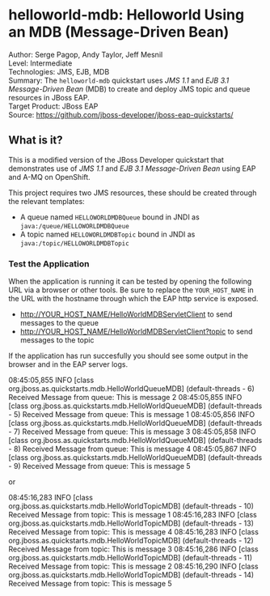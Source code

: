 helloworld-mdb: Helloworld Using an MDB (Message-Driven Bean)
============================================================
Author: Serge Pagop, Andy Taylor, Jeff Mesnil  
Level: Intermediate  
Technologies: JMS, EJB, MDB  
Summary: The `helloworld-mdb` quickstart uses *JMS 1.1* and *EJB 3.1 Message-Driven Bean* (MDB) to create and deploy JMS topic and queue resources in JBoss EAP.  
Target Product: JBoss EAP  
Source: <https://github.com/jboss-developer/jboss-eap-quickstarts/>  

What is it?
-----------

This is a modified version of the JBoss Developer quickstart that demonstrates use of *JMS 1.1* and *EJB 3.1 Message-Driven Bean* using EAP and A-MQ on OpenShift.

This project requires two JMS resources, these should be created through the relevant templates:

* A queue named `HELLOWORLDMDBQueue` bound in JNDI as `java:/queue/HELLOWORLDMDBQueue`
* A topic named `HELLOWORLDMDBTopic` bound in JNDI as `java:/topic/HELLOWORLDMDBTopic`

### Test the Application

When the application is running it can be tested by opening the following URL via a browser or other tools.  Be sure to replace the `YOUR_HOST_NAME` in the URL with the hostname through which the EAP http service is exposed.

* <http://YOUR_HOST_NAME/HelloWorldMDBServletClient> to send messages to the queue
* <http://YOUR_HOST_NAME/HelloWorldMDBServletClient?topic> to send messages to the topic

If the application has run succesfully you should see some output in the browser and in the EAP server logs.

08:45:05,855 INFO  [class org.jboss.as.quickstarts.mdb.HelloWorldQueueMDB] (default-threads - 6) Received Message from queue: This is message 2
08:45:05,855 INFO  [class org.jboss.as.quickstarts.mdb.HelloWorldQueueMDB] (default-threads - 5) Received Message from queue: This is message 1
08:45:05,856 INFO  [class org.jboss.as.quickstarts.mdb.HelloWorldQueueMDB] (default-threads - 7) Received Message from queue: This is message 3
08:45:05,858 INFO  [class org.jboss.as.quickstarts.mdb.HelloWorldQueueMDB] (default-threads - 8) Received Message from queue: This is message 4
08:45:05,867 INFO  [class org.jboss.as.quickstarts.mdb.HelloWorldQueueMDB] (default-threads - 9) Received Message from queue: This is message 5

or

08:45:16,283 INFO  [class org.jboss.as.quickstarts.mdb.HelloWorldTopicMDB] (default-threads - 10) Received Message from topic: This is message 1
08:45:16,283 INFO  [class org.jboss.as.quickstarts.mdb.HelloWorldTopicMDB] (default-threads - 13) Received Message from topic: This is message 4
08:45:16,283 INFO  [class org.jboss.as.quickstarts.mdb.HelloWorldTopicMDB] (default-threads - 12) Received Message from topic: This is message 3
08:45:16,286 INFO  [class org.jboss.as.quickstarts.mdb.HelloWorldTopicMDB] (default-threads - 11) Received Message from topic: This is message 2
08:45:16,290 INFO  [class org.jboss.as.quickstarts.mdb.HelloWorldTopicMDB] (default-threads - 14) Received Message from topic: This is message 5
